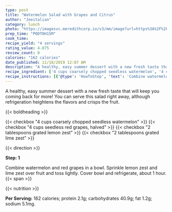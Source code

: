 ```yaml
---
type: post
title: "Watermelon Salad with Grapes and Citrus"
author: "Joeitalian"
category: lunch
photo: "https://imagesvc.meredithcorp.io/v3/mm/image?url=https%3A%2F%2Fimages.media-allrecipes.com%2Fuserphotos%2F5494999.jpg"
prep_time: "P0DT0H15M"
cook_time: 
recipe_yield: "4 servings"
rating_value: 4.875
review_count: 8
calories: "162 calories"
date_published: 11/18/2019 12:07 AM
description: "A healthy, easy summer dessert with a new fresh taste that will keep you coming back for more! You can serve this salad right away, although refrigeration heightens the flavors and crisps the fruit."
recipe_ingredient: ['4 cups coarsely chopped seedless watermelon', '4 cups seedless red grapes, halved', '2 tablespoons grated lemon zest', '2 tablespoons grated lime zest']
recipe_instructions: [{'@type': 'HowToStep', 'text': 'Combine watermelon and red grapes in a bowl. Sprinkle lemon zest and lime zest over fruit and toss lightly. Cover bowl and refrigerate, about 1 hour.\n'}]
---
```


A healthy, easy summer dessert with a new fresh taste that will keep you coming back for more! You can serve this salad right away, although refrigeration heightens the flavors and crisps the fruit. 

{{< boldheading >}}

{{< checkbox "4 cups coarsely chopped seedless watermelon" >}}
{{< checkbox "4 cups seedless red grapes, halved" >}}
{{< checkbox "2 tablespoons grated lemon zest" >}}
{{< checkbox "2 tablespoons grated lime zest" >}}


{{< direction >}}

**Step: 1**

Combine watermelon and red grapes in a bowl. Sprinkle lemon zest and lime zest over fruit and toss lightly. Cover bowl and refrigerate, about 1 hour.{{< span >}}

{{< nutrition >}}

**Per Serving:** 162 calories; protein 2.1g; carbohydrates 40.9g; fat 1.2g; sodium 5.1mg.